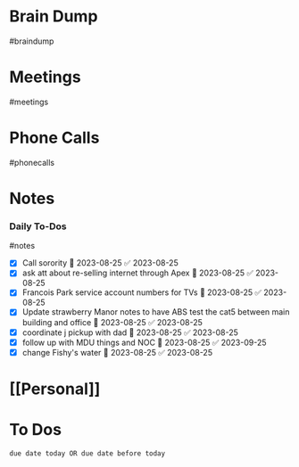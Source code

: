 # Brain Dump
#braindump 

# Meetings
#meetings 
# Phone Calls
#phonecalls 
# Notes

### Daily To-Dos
#notes
- [x] Call sorority 📅 2023-08-25 ✅ 2023-08-25
- [x] ask att about re-selling internet through Apex 📅 2023-08-25 ✅ 2023-08-25
- [x] Francois Park service account numbers for TVs 📅 2023-08-25 ✅ 2023-08-25
- [x] Update strawberry Manor notes to have ABS test the cat5 between main building and office 📅 2023-08-25 ✅ 2023-08-25
- [x] coordinate j pickup with dad 📅 2023-08-25 ✅ 2023-08-25
- [x] follow up with MDU things and NOC 📅 2023-08-25 ✅ 2023-09-25
- [x] change Fishy's water 📅 2023-08-25 ✅ 2023-08-25
# [[Personal]]

# To Dos
```tasks
due date today OR due date before today
```